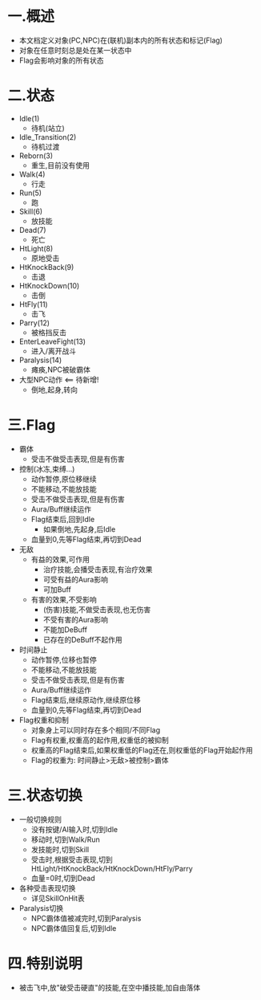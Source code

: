# 一.概述

- 本文档定义对象(PC,NPC)在(联机)副本内的所有状态和标记(Flag)
- 对象在任意时刻总是处在某一状态中
- Flag会影响对象的所有状态

# 二.状态

- Idle(1)
  - 待机(站立)
- Idle_Transition(2)
  - 待机过渡
- Reborn(3)
  - 重生,目前没有使用
- Walk(4)
  - 行走
- Run(5)
  - 跑
- Skill(6)
  - 放技能
- Dead(7)
  - 死亡
- HtLight(8)
  - 原地受击
- HtKnockBack(9)
  - 击退
- HtKnockDown(10)
  - 击倒
- HtFly(11)
  - 击飞
- Parry(12)
  - 被格挡反击
- EnterLeaveFight(13)
  - 进入/离开战斗
- Paralysis(14)
  - 瘫痪,NPC被破霸体
- 大型NPC动作    <==    待新增!
  - 倒地,起身,转向

# 三.Flag
- 霸体
  - 受击不做受击表现,但是有伤害
- 控制(冰冻,束缚...)
  - 动作暂停,原位移继续
  - 不能移动,不能放技能
  - 受击不做受击表现,但是有伤害
  - Aura/Buff继续运作
  - Flag结束后,回到Idle
    - 如果倒地,先起身,后Idle
  - 血量到0,先等Flag结束,再切到Dead
- 无敌
  - 有益的效果,可作用
    - 治疗技能,会播受击表现,有治疗效果
    - 可受有益的Aura影响
    - 可加Buff
  - 有害的效果,不受影响
    - (伤害)技能,不做受击表现,也无伤害
    - 不受有害的Aura影响
    - 不能加DeBuff
    - 已存在的DeBuff不起作用
- 时间静止
  - 动作暂停,位移也暂停
  - 不能移动,不能放技能
  - 受击不做受击表现,但是有伤害
  - Aura/Buff继续运作
  - Flag结束后,继续原动作,继续原位移
  - 血量到0,先等Flag结束,再切到Dead
- Flag权重和抑制
  - 对象身上可以同时存在多个相同/不同Flag
  - Flag有权重,权重高的起作用,权重低的被抑制
  - 权重高的Flag结束后,如果权重低的Flag还在,则权重低的Flag开始起作用
  - Flag的权重为: 时间静止>无敌>被控制>霸体

# 三.状态切换

- 一般切换规则
  - 没有按键/AI输入时,切到Idle
  - 移动时,切到Walk/Run
  - 发技能时,切到Skill
  - 受击时,根据受击表现,切到HtLight/HtKnockBack/HtKnockDown/HtFly/Parry
  - 血量=0时,切到Dead
- 各种受击表现切换
  - 详见SkillOnHit表
- Paralysis切换
  - NPC霸体值被减完时,切到Paralysis
  - NPC霸体值回复后,切到Idle

# 四.特别说明

- 被击飞中,放"破受击硬直"的技能,在空中播技能,加自由落体